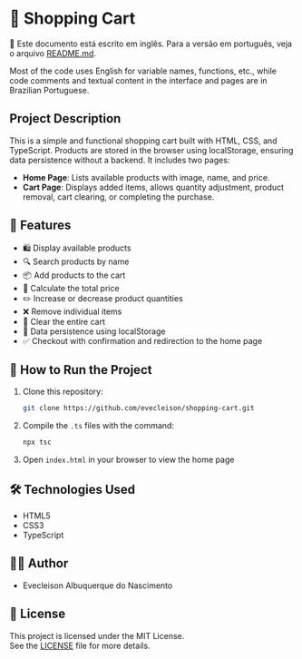 # 🛒 Shopping Cart

📌 Este documento está escrito em inglês. Para a versão em português, veja o arquivo [README.md](/README.md).

Most of the code uses English for variable names, functions, etc., while code comments and textual content in the interface and pages are in Brazilian Portuguese.

## Project Description

This is a simple and functional shopping cart built with HTML, CSS, and TypeScript. Products are stored in the browser using localStorage, ensuring data persistence without a backend. It includes two pages:

- **Home Page**: Lists available products with image, name, and price.
- **Cart Page**: Displays added items, allows quantity adjustment, product removal, cart clearing, or completing the purchase.

## :hammer: Features

- 🛍️ Display available products
- 🔍 Search products by name
- 📦 Add products to the cart
- 🧮 Calculate the total price
- ✏️ Increase or decrease product quantities
- ❌ Remove individual items
- 🧹 Clear the entire cart
- 💾 Data persistence using localStorage
- ✅ Checkout with confirmation and redirection to the home page

## 🚀 How to Run the Project

1. Clone this repository:
    ```bash
    git clone https://github.com/evecleison/shopping-cart.git
    ```
2. Compile the `.ts` files with the command:
    ```bash
    npx tsc
    ```
3. Open `index.html` in your browser to view the home page

## 🛠️ Technologies Used

- HTML5
- CSS3
- TypeScript

## 👨‍💻 Author

- Evecleison Albuquerque do Nascimento

## 📄 License

This project is licensed under the MIT License.  
See the [LICENSE](https://github.com/evecleison/shopping-cart/blob/main/LICENSE) file for more details.
